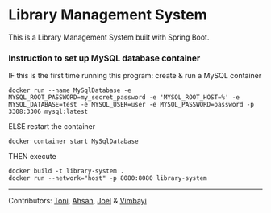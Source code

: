 
# Library Management System

This is a Library Management System built with Spring Boot.

### Instruction to set up MySQL database container

IF this is the first time running this program: create & run a MySQL container 

```
docker run --name MySqlDatabase -e MYSQL_ROOT_PASSWORD=my_secret_password -e 'MYSQL_ROOT_HOST=%' -e MYSQL_DATABASE=test -e MYSQL_USER=user -e MYSQL_PASSWORD=password -p 3308:3306 mysql:latest
```

ELSE restart the container

```
docker container start MySqlDatabase
```             
     
THEN execute

```
docker build -t library-system .
docker run --network="host" -p 8080:8080 library-system
```   


______________________________________________________________________________________________________________________________________________________________________________       
Contributors: [Toni](https://github.com/ToniKaru), [Ahsan](https://github.com/Ahsanadam), [Joel](https://github.com/joejoh84) & [Vimbayi](https://github.com/Vimbayinashe)
